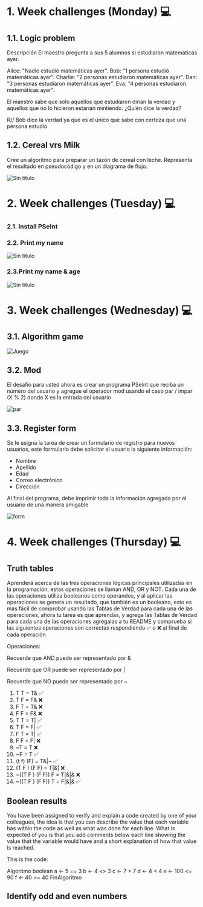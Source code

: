 # 1. Week challenges (Monday) 💻
## 1.1. Logic problem

Descripción
El maestro pregunta a sus 5 alumnos si estudiaron matemáticas ayer.

Alice: "Nadie estudió matemáticas ayer".
Bob: "1 persona estudió matemáticas ayer".
Charlie: "2 personas estudiaron matemáticas ayer".
Dan: "3 personas estudiaron matemáticas ayer".
Eva: "4 personas estudiaron matemáticas ayer".

El maestro sabe que solo aquellos que estudiaron dirían la verdad y aquellos que no lo hicieron estarían mintiendo. ¿Quién dice la verdad?

R// Bob dice la verdad ya que es el único que sabe con certeza que una persona estudió

## 1.2. Cereal vrs Milk

Cree un algoritmo para preparar un tazón de cereal con leche. Representa el resultado en pseudocódigo y en un diagrama de flujo.

![Sin título](https://user-images.githubusercontent.com/118086376/233247337-b6fc5314-4e75-43c8-97a6-c3a6fcea8c2c.png)

# 2. Week challenges (Tuesday) 💻
### 2.1. Install PSeInt

### 2.2. Print my name

![Sin título](https://user-images.githubusercontent.com/118086376/233263239-85e55cfc-8b6c-4f3b-8f7c-f7753d7c7f3d.png)

### 2.3.Print my name & age

![Sin título](https://user-images.githubusercontent.com/118086376/233266397-18eb7adf-8bf4-4670-b075-e7417cb41b3b.png)

# 3. Week challenges (Wednesday) 💻
## 3.1. Algorithm game

![Juego](https://github.com/KevinPatzan95/Practices_Core_Code_Fundamentals/assets/118086376/32f98cea-3ed9-476a-81b4-2e1e1a1c3713)

## 3.2. Mod

El desafío para usted ahora es crear un programa PSeInt que reciba un número del usuario y agregue el operador mod usando el caso par / impar (X % 2) donde X es la entrada del usuario

![par](https://github.com/KevinPatzan95/Practices_Core_Code_Fundamentals/assets/118086376/c0c529f3-2ac0-4ebc-8207-e5a13271ac60)

## 3.3. Register form

Se le asigna la tarea de crear un formulario de registro para nuevos usuarios, este formulario debe solicitar al usuario la siguiente información:

* Nombre
* Apellido
* Edad
* Correo electrónico
* Dirección

Al final del programa, debe imprimir toda la información agregada por el usuario de una manera amigable

![form](https://github.com/KevinPatzan95/Practices_Core_Code_Fundamentals/assets/118086376/853702c2-1c9b-4a58-83cd-00221040a8e1)

# 4. Week challenges (Thursday) 💻

## Truth tables

Aprenderá acerca de las tres operaciones lógicas principales utilizadas en la programación, estas operaciones se llaman AND, OR y NOT. Cada una de las operaciones utiliza booleanos como operandos, y al aplicar las operaciones se genera un resultado, que también es un booleano, esto es más fácil de comprobar usando las Tablas de Verdad para cada una de las operaciones, ahora tu tarea es que aprendas, y agrega las Tablas de Verdad para cada una de las operaciones agrégalas a tu README y comprueba si las siguientes operaciones son correctas respondiendo ✅ o ❌ al final de cada operación

Operaciones:

Recuerde que AND puede ser representado por &

Recuerde que OR puede ser representado por |

Recuerde que NO puede ser representado por ~

1. T T = T& ✅
2. T F = F& ❌
3. F T = T& ❌
4. F F = F& ❌
5. T T = T| ✅
6. T F = F| ✅
7. F T = T| ✅
8. F F = F| ❌
9. ~T = T ❌
10. ~F = T ✅
11. (t f) (F) = T&|~ ✅
12. (T F ) (F F) = T|&| ❌
13. ~((T F ) (F F)) F = T|&|& ❌ 
14. ~((T F ) (F F)) T = F|&|& ✅

## Boolean results

You have been assigned to verify and explain a code created by one of your colleagues, the idea is that you can describe the value that each variable has within the code as well as what was done for each line. What is expected of you is that you add comments below each line showing the value that the variable would have and a short explanation of how that value is reached.

This is the code:

Algoritmo boolean
	a <- 5 == 3
	b <- 4 <> 3
	c <- 7 > 7
	d <- 4 < 4
	e <- 100 <= 90
	f <- 40 >= 40
FinAlgoritmo

## Identify odd and even numbers
